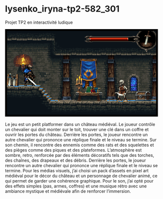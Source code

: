 # lysenko_iryna-tp2-582_301
Projet TP2 en interactivité ludique

<img src="cover-gif.gif" width = "700px">

Le jeu est un petit platformer dans un château médiéval. Le joueur contrôle un chevalier qui doit monter sur le toit, trouver une clé dans un coffre et ouvrir les portes du château. Derrière les portes, le joueur rencontre un autre chevalier qui prononce une réplique finale et le niveau se termine. Sur son chemin, il rencontre des ennemis comme des rats et des squelettes et des pièges comme des piques et des plateformes. L’atmosphère est sombre, retro, renforcée par des éléments décoratifs tels que des torches, des chaînes, des drapeaux et des débris. Derrière les portes, le joueur rencontre un autre chevalier qui prononce une réplique finale et le niveau se termine. Pour les médias visuels, j’ai choisi un pack d’assets en pixel art médiéval pour le décor du château et un personnage de chevalier animé, ce qui permet de garder une cohérence graphique. Pour le son, j’ai opté pour des effets simples (pas, armes, coffres) et une musique rétro avec une ambiance mystique et médiévale afin de renforcer l’immersion.
